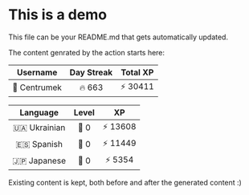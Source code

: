 # This is a demo

This file can be your README.md that gets automatically updated.

The content genrated by the action starts here:

<!--START_SECTION:duolingoStats-->
<!-- Automatically generated with https://github.com/centrumek/duolingo-readme-stats-->

| Username | Day Streak | Total XP |
|:---:|:---:|:---:|
| 👤 Centrumek | 🔥 663 | ⚡ 30411 |

| Language | Level | XP |
|:---:|:---:|:---:|
| 🇺🇦 Ukrainian | 👑 0 | ⚡ 13608 |
| 🇪🇸 Spanish | 👑 0 | ⚡ 11449 |
| 🇯🇵 Japanese | 👑 0 | ⚡ 5354 |

<!--END_SECTION:duolingoStats-->

Existing content is kept, both before and after the generated content :)